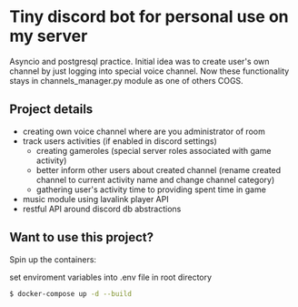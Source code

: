 # Tiny discord bot for personal use on my server

Asyncio and postgresql practice.
Initial idea was to create user's own channel by just logging into special voice channel.
Now these functionality stays in channels_manager.py module as one of others COGS.

## Project details

- creating own voice channel where are you administrator of room
- track users activities (if enabled in discord settings)
    - creating gameroles (special server roles associated with game activity)
    - better inform other users about created channel (rename created channel to current activity name and change
      channel category)
    - gathering user's activity time to providing spent time in game
- music module using lavalink player API
- restful API around discord db abstractions

## Want to use this project?

Spin up the containers:

set enviroment variables into .env file in root directory

```sh
$ docker-compose up -d --build
```
